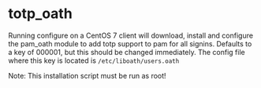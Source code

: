 # totp_oath
Running configure on a CentOS 7 client will download, install and configure the
pam_oath module to add totp support to pam for all signins. Defaults to a key
of 000001, but this should be changed immediately. The config file where this
key is located is `/etc/liboath/users.oath`

Note: This installation script must be run as root!

